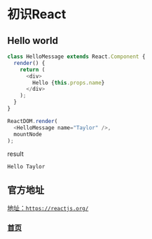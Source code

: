 # 初识React

## Hello world

```js
class HelloMessage extends React.Component {
  render() {
    return (
      <div>
        Hello {this.props.name}
      </div>
    );
  }
}

ReactDOM.render(
  <HelloMessage name="Taylor" />,
  mountNode
);
```
result
```batch
Hello Taylor
```

## 官方地址

  [地址：`https://reactjs.org/`](https://reactjs.org/)
  


### [首页](../../README.md)